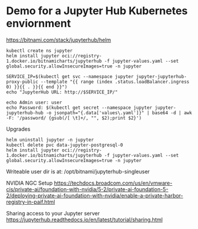 # Demo for a Jupyter Hub Kubernetes enviornment

https://bitnami.com/stack/jupyterhub/helm 


```
kubectl create ns jupyter
helm install jupyter oci://registry-1.docker.io/bitnamicharts/jupyterhub -f jupyter-values.yaml --set global.security.allowInsecureImages=true -n jupyter
```

```
SERVICE_IP=$(kubectl get svc --namespace jupyter jupyter-jupyterhub-proxy-public --template "{{ range (index .status.loadBalancer.ingress 0) }}{{ . }}{{ end }}")
echo "JupyterHub URL: http://$SERVICE_IP/"

echo Admin user: user
echo Password: $(kubectl get secret --namespace jupyter jupyter-jupyterhub-hub -o jsonpath="{.data['values\.yaml']}" | base64 -d | awk -F: '/password/ {gsub(/[ \t]+/, "", $2);print $2}')
```

Upgrades
```
helm uninstall jupyter -n jupyter
kubectl delete pvc data-jupyter-postgresql-0
helm install jupyter oci://registry-1.docker.io/bitnamicharts/jupyterhub -f jupyter-values.yaml --set global.security.allowInsecureImages=true -n jupyter
```

Writeable user dir is at: /opt/bitnami/jupyterhub-singleuser

NVIDIA NGC Setup
https://techdocs.broadcom.com/us/en/vmware-cis/private-ai/foundation-with-nvidia/5-2/private-ai-foundation-5-2/deploying-private-ai-foundation-with-nvidia/enable-a-private-harbor-registry-in-paif.html

Sharing access to your Jupyter server
https://jupyterhub.readthedocs.io/en/latest/tutorial/sharing.html